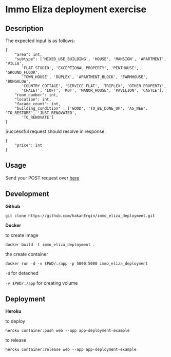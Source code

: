 # Immo Eliza deployment exercise

## Description

The expected input is as follows:

```
{
    "area": int,
    "subtype": ['MIXED_USE_BUILDING', 'HOUSE', 'MANSION', 'APARTMENT', 'VILLA',
       'FLAT_STUDIO', 'EXCEPTIONAL_PROPERTY', 'PENTHOUSE', 'GROUND_FLOOR',
       'TOWN_HOUSE', 'DUPLEX', 'APARTMENT_BLOCK', 'FARMHOUSE', 'BUNGALOW',
       'COUNTRY_COTTAGE', 'SERVICE_FLAT', 'TRIPLEX', 'OTHER_PROPERTY',
       'CHALET', 'LOFT', 'KOT', 'MANOR_HOUSE', 'PAVILION', 'CASTLE'],
    "room_number": int,
    "location": int,
    "facade_count": int,
    "building_condition" : ['GOOD', 'TO_BE_DONE_UP', 'AS_NEW', 'TO_RESTORE', 'JUST_RENOVATED',
       'TO_RENOVATE']
}

```

Successful request should resolve in response:

```
{
    "price": int
}
```

## Usage

Send your POST request over [here](https://app-deployment-example.herokuapp.com/predict)

## Development

**Github**

```
git clone https://github.com/hakanErgin/immo_eliza_deployment.git
```

**Docker**

to create image

```
docker build -t immo_eliza_deployment .
```

the create container

```
docker run -d -v $PWD/:/app -p 5000:5000 immo_eliza_deployment
```

`-d` for detached

`-v $PWD/:/app` for creating volume

## Deployment

**Heroku**

to deploy

```
heroku container:push web --app app-deployment-example
```

to release

```
heroku container:release web --app app-deployment-example
```
